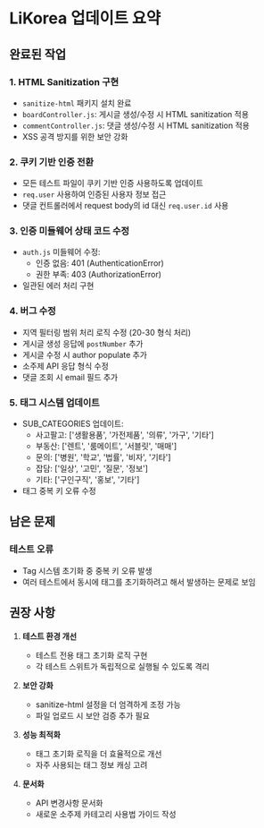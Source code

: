 # LiKorea 업데이트 요약

## 완료된 작업

### 1. HTML Sanitization 구현
- `sanitize-html` 패키지 설치 완료
- `boardController.js`: 게시글 생성/수정 시 HTML sanitization 적용
- `commentController.js`: 댓글 생성/수정 시 HTML sanitization 적용
- XSS 공격 방지를 위한 보안 강화

### 2. 쿠키 기반 인증 전환
- 모든 테스트 파일이 쿠키 기반 인증 사용하도록 업데이트
- `req.user` 사용하여 인증된 사용자 정보 접근
- 댓글 컨트롤러에서 request body의 id 대신 `req.user.id` 사용

### 3. 인증 미들웨어 상태 코드 수정
- `auth.js` 미들웨어 수정:
  - 인증 없음: 401 (AuthenticationError)
  - 권한 부족: 403 (AuthorizationError)
- 일관된 에러 처리 구현

### 4. 버그 수정
- 지역 필터링 범위 처리 로직 수정 (20-30 형식 처리)
- 게시글 생성 응답에 `postNumber` 추가
- 게시글 수정 시 author populate 추가
- 소주제 API 응답 형식 수정
- 댓글 조회 시 email 필드 추가

### 5. 태그 시스템 업데이트
- SUB_CATEGORIES 업데이트:
  - 사고팔고: ['생활용품', '가전제품', '의류', '가구', '기타']
  - 부동산: ['렌트', '룸메이트', '서블릿', '매매']
  - 문의: ['병원', '학교', '법률', '비자', '기타']
  - 잡담: ['일상', '고민', '질문', '정보']
  - 기타: ['구인구직', '홍보', '기타']
- 태그 중복 키 오류 수정

## 남은 문제

### 테스트 오류
- Tag 시스템 초기화 중 중복 키 오류 발생
- 여러 테스트에서 동시에 태그를 초기화하려고 해서 발생하는 문제로 보임

## 권장 사항

1. **테스트 환경 개선**
   - 테스트 전용 태그 초기화 로직 구현
   - 각 테스트 스위트가 독립적으로 실행될 수 있도록 격리

2. **보안 강화**
   - sanitize-html 설정을 더 엄격하게 조정 가능
   - 파일 업로드 시 보안 검증 추가 필요

3. **성능 최적화**
   - 태그 초기화 로직을 더 효율적으로 개선
   - 자주 사용되는 태그 정보 캐싱 고려

4. **문서화**
   - API 변경사항 문서화
   - 새로운 소주제 카테고리 사용법 가이드 작성